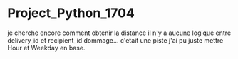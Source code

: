 # Project_Python_1704

je cherche encore comment obtenir la distance
il n'y a aucune logique entre delivery_id et recipient_id dommage... c'etait une piste
j'ai pu juste mettre Hour et Weekday en base.
